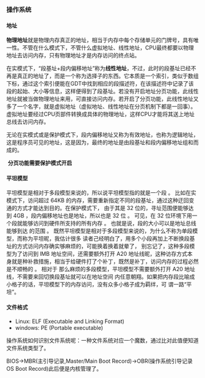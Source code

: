 ### 操作系统

#### 地址

​        **物理地址**就是物理内存真正的地址，相当于内存中每个存储单元的门牌号，具有唯一性。不管在什么模式下，不管什么虚拟地址、线性地址，CPU最终都要以物理地址去访问内存，只有物理地址才是内存访问的终点站。

​        在实模式下，“段基址+段内偏移地址”称为**线性地址**，不过，此时的段基址已经不再是真正的地址了，而是一个称为选择子的东西。它本质是一个索引，类似于数组下标，通过这个索引便能在GDT中找到相应的段描述符，在该描述符中记录了该段的起始、大小等信息，这样便得到了段基址。若没有开启地址分页功能，此线性地址就被当做物理地址来用，可直接访问内存。若开启了分页功能，此线性地址又多了一个名字，就是虚拟地址（虚拟地址、线性地址在分页机制下都是一回事）。虚拟地址要经过CPU页部件转换成具体的物理地址，这样CPU才能将其送上地址总线去访问内存。

​		无论在实模式或是保护模式下，段内偏移地址又称为有效地址，也称为逻辑地址，这是程序员可见的地址，这是因为，最终的地址是由段基址和段内偏移地址组和而成的。

​		__分页功能需要保护模式开启__



#### 平坦模型

平坦模型是相对于多段模型来说的，所以说平坦模型指的就是一个段 。 比如在实模式下，访问超过
64KB 的内存，需要重新指定不同的段基址，通过这种迂回变通的方式才能达到目的。在保护模式下，
由于其是 32 位的，寻址范围便能够达到 4GB ，段内偏移地址也是地址，所以也是 32 位 。 可见，在 32
位环境下用一个段就能够访问到硬件所支持的所有内存 。 也就是说，段的大小可以是地址总线能够到达
的范围 。 既然平坦模型是相对于多段模型来说的，为什么不称为单段模型，而称为平坦昵，我估计很多
读者己经明白了，用多个小段再加上不断换段基址的方式访问内存确实够麻烦的，可能换着换着就晕了，
别忘记了，这种多段模型为了访问到 lMB 地址空间，还需要额外打开 A20 地址线昵，这种访存方式本
身就是种补救措施，相当于给硬件打了个补丁，既然是补丁，访问内存的过程必然是不顺畅的 。 相对于
那么麻烦的多段模型，平坦模型不需要额外打开 A20 地址线，不需要来回切换段基址就可以在地址空间
内任意朝翔。如果把内存段比喻成小格子的话，平坦模型下的内存访问，没有众多小格子成为羁绊，可
谓一路“平坦”。



#### 文件格式

* Linux: ELF (Executable and Linking Format)  
* windows: PE (Portable executable)



操作系统如何识别文件系统呢：一种文件系统对应一个魔数，通过比对此值便知道文件系统类型了。

BIOS->MBR(主引导记录,Master/Main Boot Record)->OBR(操作系统引导记录OS Boot Record)此后便是内核管理了。


